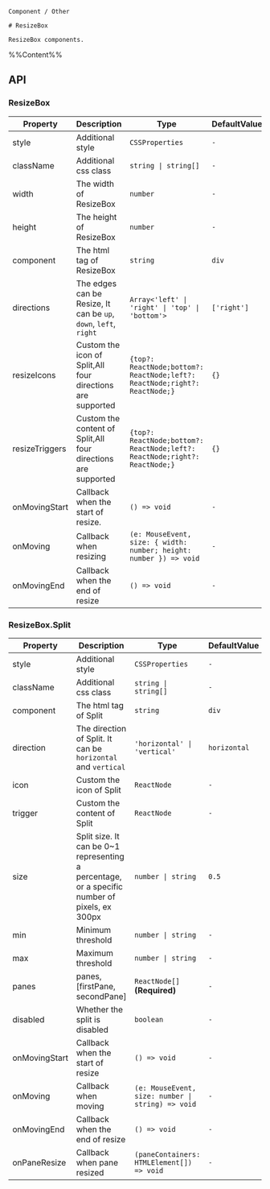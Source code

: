 `````
Component / Other

# ResizeBox

ResizeBox components.
`````

%%Content%%

## API

### ResizeBox

|Property|Description|Type|DefaultValue|Version|
|---|---|---|---|---|
|style|Additional style|`CSSProperties`|`-`|-|
|className|Additional css class|`string \| string[]`|`-`|-|
|width|The width of ResizeBox|`number`|`-`|2.7.0|
|height|The height of ResizeBox|`number`|`-`|2.7.0|
|component|The html tag of ResizeBox|`string`|`div`|-|
|directions|The edges can be Resize, It can be `up`, `down`, `left`, `right`|`Array<'left' \| 'right' \| 'top' \| 'bottom'>`|`['right']`|-|
|resizeIcons|Custom the icon of Split,All four directions are supported|`{top?: ReactNode;bottom?: ReactNode;left?: ReactNode;right?: ReactNode;}`|`{}`|-|
|resizeTriggers|Custom the content of Split,All four directions are supported|`{top?: ReactNode;bottom?: ReactNode;left?: ReactNode;right?: ReactNode;}`|`{}`|-|
|onMovingStart|Callback when the start of resize.|`() => void`|`-`|-|
|onMoving|Callback when resizing|`(e: MouseEvent, size: { width: number; height: number }) => void`|`-`|`size` in `2.7.0`|
|onMovingEnd|Callback when the end of resize|`() => void`|`-`|-|

### ResizeBox.Split

|Property|Description|Type|DefaultValue|Version|
|---|---|---|---|---|
|style|Additional style|`CSSProperties`|`-`|-|
|className|Additional css class|`string \| string[]`|`-`|-|
|component|The html tag of Split|`string`|`div`|-|
|direction|The direction of Split. It can be `horizontal` and `vertical`|`'horizontal' \| 'vertical'`|`horizontal`|-|
|icon|Custom the icon of Split|`ReactNode`|`-`|-|
|trigger|Custom the content of Split|`ReactNode`|`-`|-|
|size|Split size. It can be 0~1 representing a percentage, or a specific number of pixels, ex 300px|`number \| string`|`0.5`|-|
|min|Minimum threshold|`number \| string`|`-`|-|
|max|Maximum threshold|`number \| string`|`-`|-|
|panes|panes,[firstPane, secondPane]|`ReactNode[]` **(Required)**|`-`|-|
|disabled|Whether the split is disabled|`boolean`|`-`|-|
|onMovingStart|Callback when the start of resize|`() => void`|`-`|-|
|onMoving|Callback when moving|`(e: MouseEvent, size: number \| string) => void`|`-`|`size` in `2.14.0`|
|onMovingEnd|Callback when the end of resize|`() => void`|`-`|-|
|onPaneResize|Callback when pane resized|`(paneContainers: HTMLElement[]) => void`|`-`|2.25.0|
